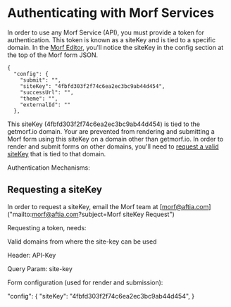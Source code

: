# Authenticating with Morf Services

In order to use any Morf Service (API), you must provide a token for authentication.   This token is known as a siteKey and is tied to a specific domain. In the [Morf Editor](https://editor.getmorf.io/#/), you'll notice the siteKey in the config section at the top of the Morf form JSON.

    {
      "config": {
        "submit": "",
        "siteKey": "4fbfd303f2f74c6ea2ec3bc9ab44d454",
        "successUrl": "",
        "theme": "",
        "externalId": ""
      },


This siteKey (4fbfd303f2f74c6ea2ec3bc9ab44d454) is tied to the getmorf.io domain.   Your are prevented from rendering and submitting a Morf form using this siteKey on a domain other than getmorf.io.   In order to render and submit forms on other domains, you'll need to [request a valid siteKey](#requesting-a-siteKey) that is tied to that domain.

Authentication Mechanisms:

## Requesting a siteKey <a name="requesting-a-siteKey"></a>

In order to request a siteKey, email the Morf team at [morf@aftia.com]("mailto:morf@aftia.com?subject=Morf siteKey Request") 


Requesting a token, needs:

Valid domains from where the site-key can be used

Header: API-Key

Query Param: site-key

Form configuration (used for render and submission):

"config": {
  "siteKey": "4fbfd303f2f74c6ea2ec3bc9ab44d454",
}
